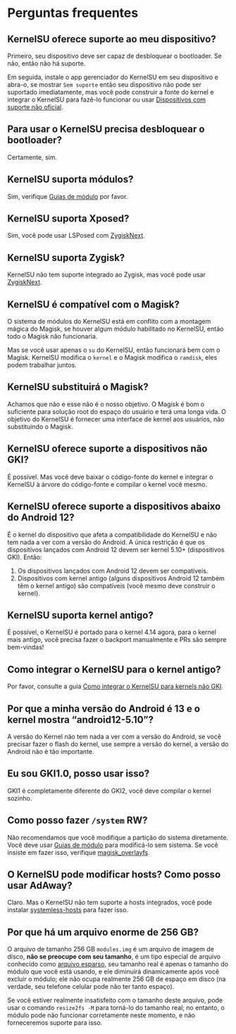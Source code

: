 # Perguntas frequentes

## KernelSU oferece suporte ao meu dispositivo?

Primeiro, seu dispositivo deve ser capaz de desbloquear o bootloader. Se não, então não há suporte.

Em seguida, instale o app gerenciador do KernelSU em seu dispositivo e abra-o, se mostrar `Sem suporte` então seu dispositivo não pode ser suportado imediatamente, mas você pode construir a fonte do kernel e integrar o KernelSU para fazê-lo funcionar ou usar [Dispositivos com suporte não oficial](unofficially-support-devices).

## Para usar o KernelSU precisa desbloquear o bootloader?

Certamente, sim.

## KernelSU suporta módulos?

Sim, verifique [Guias de módulo](module.md) por favor.

## KernelSU suporta Xposed?

Sim, você pode usar LSPosed com [ZygiskNext](https://github.com/Dr-TSNG/ZygiskNext).

## KernelSU suporta Zygisk?

KernelSU não tem suporte integrado ao Zygisk, mas você pode usar [ZygiskNext](https://github.com/Dr-TSNG/ZygiskNext).

## KernelSU é compatível com o Magisk?

O sistema de módulos do KernelSU está em conflito com a montagem mágica do Magisk, se houver algum módulo habilitado no KernelSU, então todo o Magisk não funcionaria.

Mas se você usar apenas o `su` do KernelSU, então funcionará bem com o Magisk. KernelSU modifica o `kernel` e o Magisk modifica o `ramdisk`, eles podem trabalhar juntos.

## KernelSU substituirá o Magisk?

Achamos que não e esse não é o nosso objetivo. O Magisk é bom o suficiente para solução root do espaço do usuário e terá uma longa vida. O objetivo do KernelSU é fornecer uma interface de kernel aos usuários, não substituindo o Magisk.

## KernelSU oferece suporte a dispositivos não GKI?

É possível. Mas você deve baixar o código-fonte do kernel e integrar o KernelSU à árvore do código-fonte e compilar o kernel você mesmo.

## KernelSU oferece suporte a dispositivos abaixo do Android 12?

É o kernel do dispositivo que afeta a compatibilidade do KernelSU e não tem nada a ver com a versão do Android. A única restrição é que os dispositivos lançados com Android 12 devem ser kernel 5.10+ (dispositivos GKI). Então:

1. Os dispositivos lançados com Android 12 devem ser compatíveis.
2. Dispositivos com kernel antigo (alguns dispositivos Android 12 também têm o kernel antigo) são compatíveis (você mesmo deve construir o kernel).

## KernelSU suporta kernel antigo?

É possível, o KernelSU é portado para o kernel 4.14 agora, para o kernel mais antigo, você precisa fazer o backport manualmente e PRs são sempre bem-vindas!

## Como integrar o KernelSU para o kernel antigo?

Por favor, consulte a guia [Como integrar o KernelSU para kernels não GKI](how-to-integrate-for-non-gki).

## Por que a minha versão do Android é 13 e o kernel mostra “android12-5.10”?

A versão do Kernel não tem nada a ver com a versão do Android, se você precisar fazer o flash do kernel, use sempre a versão do kernel, a versão do Android não é tão importante.

## Eu sou GKI1.0, posso usar isso?

GKI1 é completamente diferente do GKI2, você deve compilar o kernel sozinho.

## Como posso fazer `/system` RW?

Não recomendamos que você modifique a partição do sistema diretamente. Você deve usar [Guias de módulo](module.md) para modificá-lo sem sistema. Se você insiste em fazer isso, verifique [magisk_overlayfs](https://github.com/HuskyDG/magic_overlayfs).

## O KernelSU pode modificar hosts? Como posso usar AdAway?

Claro. Mas o KernelSU não tem suporte a hosts integrados, você pode instalar [systemless-hosts](https://github.com/symbuzzer/systemless-hosts-KernelSU-module) para fazer isso.

## Por que há um arquivo enorme de 256 GB?

O arquivo de tamanho 256 GB `modules.img` é um arquivo de imagem de disco, **não se preocupe com seu tamanho**, é um tipo especial de arquivo conhecido como [arquivo esparso](https://en.wikipedia.org/wiki/Sparse_file), seu tamanho real é apenas o tamanho do módulo que você está usando, e ele diminuirá dinamicamente após você excluir o módulo; ele não ocupa realmente 256 GB de espaço em disco (na verdade, seu telefone celular pode não ter tanto espaço).

Se você estiver realmente insatisfeito com o tamanho deste arquivo, pode usar o comando `resize2fs -M` para torná-lo do tamanho real; no entanto, o módulo pode não funcionar corretamente neste momento, e não forneceremos suporte para isso.
